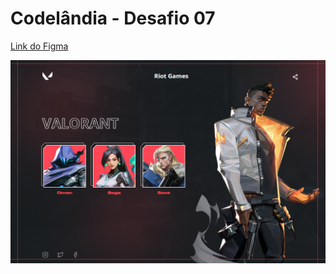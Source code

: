 # Codelândia - Desafio 07

[Link do Figma](https://www.figma.com/file/Yb9IBH56g7T1hdIyZ3BMNO/Desafios---Codel%C3%A2ndia?node-id=10048%3A3)

![](/codelandia/07/assets/images/page.png)
